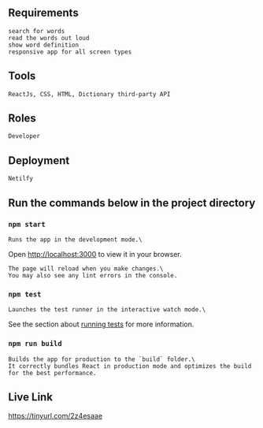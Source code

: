 ## Requirements
    search for words
    read the words out loud
    show word definition
    responsive app for all screen types
## Tools
    ReactJs, CSS, HTML, Dictionary third-party API

## Roles
    Developer
    
## Deployment
    Netilfy

## Run the commands below in the project directory

### `npm start`

    Runs the app in the development mode.\
Open [http://localhost:3000](http://localhost:3000) to view it in your browser.

    The page will reload when you make changes.\
    You may also see any lint errors in the console.

### `npm test`

    Launches the test runner in the interactive watch mode.\
See the section about [running tests](https://facebook.github.io/create-react-app/docs/running-tests) for more information.

### `npm run build`

    Builds the app for production to the `build` folder.\
    It correctly bundles React in production mode and optimizes the build for the best performance.

## Live Link  
https://tinyurl.com/2z4esaae
